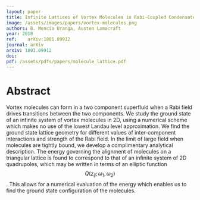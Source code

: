 ```yaml
---
layout: paper
title: Infinite Lattices of Vortex Molecules in Rabi-Coupled Condensates
image: /assets/images/papers/vortex-molecules.png
authors: B. Mencia Uranga, Austen Lamacraft
year: 2018
ref: 	arXiv:1801.09912
journal: arXiv
arxiv: 1801.09912
doi:
pdf: /assets/pdfs/papers/molecule_lattice.pdf
---
```


# Abstract

Vortex molecules can form in a two component superfluid when a Rabi field drives transitions between the two components. We study the ground state of an infinite system of vortex molecules in 2D, using a numerical scheme which makes no use of the lowest Landau level approximation. We find the ground state lattice geometry for different values of inter-component interactions and strength of the Rabi field. In the limit of large field when molecules are tightly bound, we develop a complimentary analytical description. The energy governing the alignment of molecules on a triangular lattice is found to correspond to that of an infinite system of 2D quadrupoles, which may be written in terms of an elliptic function $$Q(z_{ij};\omega_1,\omega_2)$$. This allows for a numerical evaluation of the energy which enables us to find the ground state configuration of the molecules.
